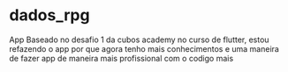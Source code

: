 # dados_rpg

App Baseado no desafio 1 da cubos academy no curso de flutter, estou refazendo o app por que agora tenho mais conhecimentos e uma maneira de fazer app de maneira mais profissional com o codigo mais